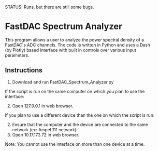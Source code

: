 STATUS:  Runs, but there are still some bugs.

# FastDAC Spectrum Analyzer

This program allows a user to analyze the power spectral density of a FastDAC's ADC channels.  The code is written in Python and uses a Dash (by Plotly) based interface with built in controls over various input parameters.

## Instructions

1. Download and run FastDAC_Spectrum_Analyzer.py

If the script is run on the same computer on which you plan to use the interface:

2. Open 127.0.0.1 in web browser.

If you plan to use a different device than the one on which the script is run:

2. Ensure that the computer and the device are connected to the same network (ex: Ampel 111 network).
3. Open 10.17.173.72 in web browser.

Note:  You cannot use the interface on more than one device at a time.

